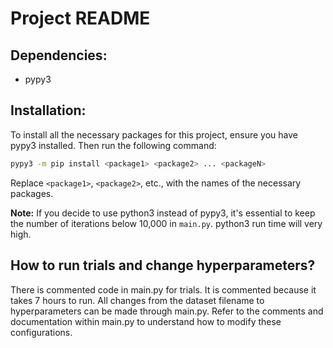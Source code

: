 # Project README

## Dependencies:
- pypy3

## Installation:
To install all the necessary packages for this project, ensure you have pypy3 installed. Then run the following command:
```bash
pypy3 -m pip install <package1> <package2> ... <packageN>
```
Replace `<package1>`, `<package2>`, etc., with the names of the necessary packages.

**Note:** If you decide to use python3 instead of pypy3, it's essential to keep the number of iterations below 10,000 in `main.py`. python3 run time will very high.

## How to run trials and change hyperparameters?
There is commented code in main.py for trials. It is commented because it takes 7 hours to run.
All changes from the dataset filename to hyperparameters can be made through main.py. Refer to the comments and documentation within main.py to understand how to modify these configurations.
